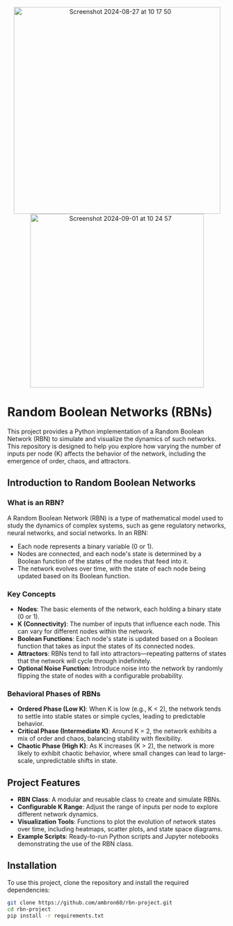 <p align="center">
  <img src="https://github.com/user-attachments/assets/6d311710-a3a1-4c0d-ac5e-3e9f1de84eee" width="475" alt="Screenshot 2024-08-27 at 10 17 50">
  <img src="https://github.com/user-attachments/assets/4adb3b82-9436-4831-a249-e6cc9198c5c2" width="399" alt="Screenshot 2024-09-01 at 10 24 57">
</p>

# Random Boolean Networks (RBNs)

This project provides a Python implementation of a Random Boolean Network (RBN) to simulate and visualize the dynamics of such networks. This repository is designed to help you explore how varying the number of inputs per node (K) affects the behavior of the network, including the emergence of order, chaos, and attractors.

## Introduction to Random Boolean Networks

### What is an RBN?

A Random Boolean Network (RBN) is a type of mathematical model used to study the dynamics of complex systems, such as gene regulatory networks, neural networks, and social networks. In an RBN:
- Each node represents a binary variable (0 or 1).
- Nodes are connected, and each node's state is determined by a Boolean function of the states of the nodes that feed into it.
- The network evolves over time, with the state of each node being updated based on its Boolean function.

### Key Concepts

- **Nodes**: The basic elements of the network, each holding a binary state (0 or 1).
- **K (Connectivity)**: The number of inputs that influence each node. This can vary for different nodes within the network.
- **Boolean Functions**: Each node's state is updated based on a Boolean function that takes as input the states of its connected nodes.
- **Attractors**: RBNs tend to fall into attractors—repeating patterns of states that the network will cycle through indefinitely.
- **Optional Noise Function:** Introduce noise into the network by randomly flipping the state of nodes with a configurable probability.

### Behavioral Phases of RBNs

- **Ordered Phase (Low K)**: When K is low (e.g., K < 2), the network tends to settle into stable states or simple cycles, leading to predictable behavior.
- **Critical Phase (Intermediate K)**: Around K = 2, the network exhibits a mix of order and chaos, balancing stability with flexibility.
- **Chaotic Phase (High K)**: As K increases (K > 2), the network is more likely to exhibit chaotic behavior, where small changes can lead to large-scale, unpredictable shifts in state.

## Project Features

- **RBN Class**: A modular and reusable class to create and simulate RBNs.
- **Configurable K Range**: Adjust the range of inputs per node to explore different network dynamics.
- **Visualization Tools**: Functions to plot the evolution of network states over time, including heatmaps, scatter plots, and state space diagrams.
- **Example Scripts**: Ready-to-run Python scripts and Jupyter notebooks demonstrating the use of the RBN class.

## Installation

To use this project, clone the repository and install the required dependencies:

```bash
git clone https://github.com/ambron60/rbn-project.git
cd rbn-project
pip install -r requirements.txt
